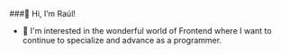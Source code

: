 ###👋 Hi, I’m Raúl!
- 👀 I'm interested in the wonderful world of Frontend where I want to continue to specialize and advance as a programmer. 



